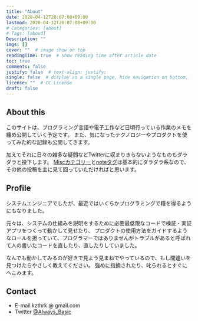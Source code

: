 ```yaml
---
title: "About"
date: 2020-04-12T20:07:08+09:00
lastmod: 2020-04-12T20:07:08+09:00
# Categories: [about]
# Tags: [aboud]
Description: ""
imgs: []
cover: ""  # image show on top
readingTime: true  # show reading time after article date
toc: true
comments: false
justify: false  # text-align: justify;
single: false  # display as a single page, hide navigation on bottom, like as about page.
license: ""  # CC License
draft: false
---
```


## About this

このサイトは、プログラミング言語や電子工作など日頃行っている作業のメモを纏め公開していく予定です。
また、気になったテクノロジーやプロダクトを使ってみた的な記録も公開してきます。

加えてそれに日々の雑多な疑問などTwitterに収まりきらないようなものもダラダラと投下します。
[Miscカテゴリー](/categories/misc/)と[noteタグ](/tags/note/)は基本的にダラダラ系なので、その他の投稿を主に見て回っていただければと思います。

## Profile

システムエンジニアでしたが、最近ではいくらかプログラミングで糧を得るようにもなりました。

元々は、システムの仕組みを説明をするために必要最低限なコードで検証・実証アプリをつくって動かして見せたり、
プロダクトの使用方法をガイドするようなロールを担っていて、プログラマーではありませんがトラブルがあると呼ばれて人の書いたコードを直したり、直したりしていました。

なんでも動かしてみるのが好きで見よう見まねでやっているので、もし間違いを見つけたらやさしく教えてください。
強めに指摘されたり、叱られるとすぐにへこみます。 

## Contact
- E-mail  kzthrk @ gmail.com
- Twitter [@Always_Basic](https://twitter.com/always_basics)

